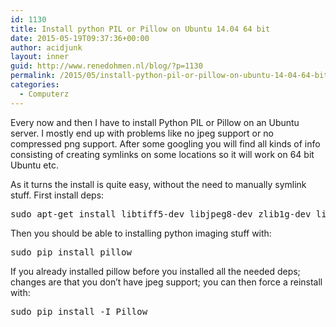 ```yaml
---
id: 1130
title: Install python PIL or Pillow on Ubuntu 14.04 64 bit
date: 2015-05-19T09:37:36+00:00
author: acidjunk
layout: inner
guid: http://www.renedohmen.nl/blog/?p=1130
permalink: /2015/05/install-python-pil-or-pillow-on-ubuntu-14-04-64-bit/
categories:
  - Computerz
---
```

Every now and then I have to install Python PIL or Pillow on an Ubuntu server. I mostly end up with problems like no jpeg support or no compressed png support. After some googling you will find all kinds of info consisting of creating symlinks on some locations so it will work on 64 bit Ubuntu etc.

As it turns the install is quite easy, without the need to manually symlink stuff. First install deps:

<pre>sudo apt-get install libtiff5-dev libjpeg8-dev zlib1g-dev libfreetype6-dev liblcms2-dev libwebp-dev tcl8.6-dev tk8.6-dev python-tk
</pre>

Then you should be able to installing python imaging stuff with:

<pre>sudo pip install pillow
</pre>

If you already installed pillow before you installed all the needed deps; changes are that you don&#8217;t have jpeg support; you can then force a reinstall with:

<pre>sudo pip install -I Pillow
</pre>
